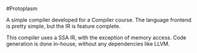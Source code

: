 #Protoplasm

A simple compiler developed for a Compiler course. The language frontend is
pretty simple, but the IR is feature complete.

This compiler uses a SSA IR, with the exception of memory access. Code generation is done in-house, without any dependencies like LLVM.
